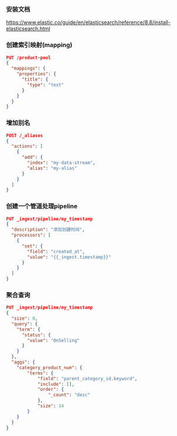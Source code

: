 ### 安装文档
https://www.elastic.co/guide/en/elasticsearch/reference/8.8/install-elasticsearch.html

### 创建索引映射(mapping)
```json
PUT /product-pool
{
  "mappings": {
    "properties": {
      "title": {
        "type": "text"
      }
    }
  }
}
```

### 增加别名
```json
POST /_aliases
{
  "actions": [
    {
      "add": {
        "index": "my-data-stream",
        "alias": "my-alias"
      }
    }
  ]
}
```

### 创建一个管道处理pipeline
```json 
PUT _ingest/pipeline/my_timestamp
{
  "description": "添加创建时间",
  "processors": [
    {
      "set": {
        "field": "created_at",
        "value": "{{_ingest.timestamp}}"
      }
    }
  ]
}
```

### 聚合查询
```json 
PUT _ingest/pipeline/my_timestamp
{
  "size": 0,
  "query": {
    "term": {
      "status": {
        "value": "OnSelling"
      }
    }
  }, 
  "aggs": {
    "category_product_num": {
        "terms": {
            "field": "parent_category_id.keyword",
            "include": [],
            "order": {
                "_count": "desc"
            },
            "size": 14
        }
    }
  }
}
```